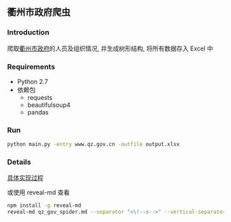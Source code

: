 ## 衢州市政府爬虫

### Introduction

爬取[衢州市政府](http://www.qz.gov.cn)的人员及组织情况, 并生成树形结构, 将所有数据存入 Excel 中

### Requirements

* Python 2.7
* 依赖包
    - requests
    - beautifulsoup4
    - pandas

### Run

```bash
python main.py -entry www.qz.gov.cn -outfile output.xlsx
```

### Details

[具体实现过程](./qz_gov_spider.md)

或使用 reveal-md 查看
```bash
npm install -g reveal-md
reveal-md qz_gov_spider.md --separator "<\!--s-->" --vertical-separator "<\!--v-->"
```
